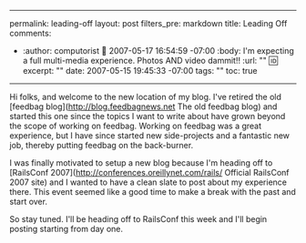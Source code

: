 ----- 
permalink: leading-off
layout: post
filters_pre: markdown
title: Leading Off
comments: 
- :author: computorist
  :date: 2007-05-17 16:54:59 -07:00
  :body: I'm expecting a full multi-media experience.  Photos AND video dammit!!
  :url: ""
  :id: 
excerpt: ""
date: 2007-05-15 19:45:33 -07:00
tags: ""
toc: true
-----
Hi folks, and welcome to the new location of my blog. I've retired the old [feedbag blog](http://blog.feedbagnews.net The old feedbag blog) and started this one since the topics I want to write about have grown beyond the scope of working on feedbag. Working on feedbag was a great experience, but I have since started new side-projects and a fantastic new job, thereby putting feedbag on the back-burner.

I was finally motivated to setup a new blog because I'm heading off to [RailsConf 2007](http://conferences.oreillynet.com/rails/ Official RailsConf 2007 site) and I wanted to have a clean slate to post about my experience there. This event seemed like a good time to make a break with the past and start over.

So stay tuned. I'll be heading off to RailsConf this week and I'll begin posting starting from day one.
